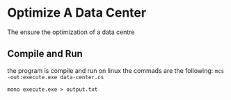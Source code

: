 # Optimize A Data Center
The ensure the optimization of a data centre
## Compile and Run
 the program is compile and run on linux the commads are the following:
  `mcs -out:execute.exe data-center.cs` 
    
  `mono execute.exe > output.txt` 
  
